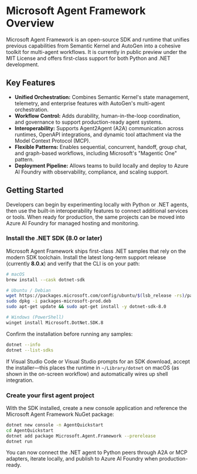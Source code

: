 # Microsoft Agent Framework Overview

Microsoft Agent Framework is an open-source SDK and runtime that unifies previous capabilities from Semantic Kernel and AutoGen into a cohesive toolkit for multi-agent workflows. It is currently in public preview under the MIT License and offers first-class support for both Python and .NET development.

## Key Features
- **Unified Orchestration:** Combines Semantic Kernel's state management, telemetry, and enterprise features with AutoGen's multi-agent orchestration.
- **Workflow Control:** Adds durability, human-in-the-loop coordination, and governance to support production-ready agent systems.
- **Interoperability:** Supports Agent2Agent (A2A) communication across runtimes, OpenAPI integrations, and dynamic tool attachment via the Model Context Protocol (MCP).
- **Flexible Patterns:** Enables sequential, concurrent, handoff, group chat, and graph-based workflows, including Microsoft's "Magentic One" pattern.
- **Deployment Pipeline:** Allows teams to build locally and deploy to Azure AI Foundry with observability, compliance, and scaling support.

## Getting Started
Developers can begin by experimenting locally with Python or .NET agents, then use the built-in interoperability features to connect additional services or tools. When ready for production, the same projects can be moved into Azure AI Foundry for managed hosting and monitoring.

### Install the .NET SDK (8.0 or later)
Microsoft Agent Framework ships first-class .NET samples that rely on the modern SDK toolchain. Install the latest long-term support release (currently **8.0.x**) and verify that the CLI is on your path:

```bash
# macOS
brew install --cask dotnet-sdk

# Ubuntu / Debian
wget https://packages.microsoft.com/config/ubuntu/$(lsb_release -rs)/packages-microsoft-prod.deb
sudo dpkg -i packages-microsoft-prod.deb
sudo apt-get update && sudo apt-get install -y dotnet-sdk-8.0

# Windows (PowerShell)
winget install Microsoft.DotNet.SDK.8
```

Confirm the installation before running any samples:

```bash
dotnet --info
dotnet --list-sdks
```

If Visual Studio Code or Visual Studio prompts for an SDK download, accept the installer—this places the runtime in `~/Library/dotnet` on macOS (as shown in the on-screen workflow) and automatically wires up shell integration.

### Create your first agent project
With the SDK installed, create a new console application and reference the Microsoft Agent Framework NuGet package:

```bash
dotnet new console -n AgentQuickstart
cd AgentQuickstart
dotnet add package Microsoft.Agent.Framework --prerelease
dotnet run
```

You can now connect the .NET agent to Python peers through A2A or MCP adapters, iterate locally, and publish to Azure AI Foundry when production-ready.
